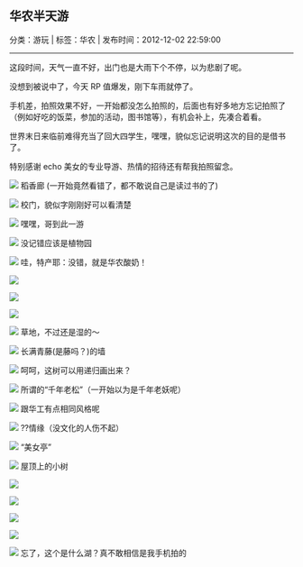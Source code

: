 ## 华农半天游

分类：游玩 | 标签：华农 | 发布时间：2012-12-02 22:59:00

___

这段时间，天气一直不好，出门也是大雨下个不停，以为悲剧了呢。

没想到被说中了，今天 RP 值爆发，刚下车雨就停了。

手机差，拍照效果不好，一开始都没怎么拍照的，后面也有好多地方忘记拍照了（例如好吃的饭菜，参加的活动，图书馆等），有机会补上，先凑合着看。

世界末日来临前难得充当了回大四学生，嘿嘿，貌似忘记说明这次的目的是借书了。

特别感谢 echo 美女的专业导游、热情的招待还有帮我拍照留念。

![](/posts/2012/12/02/images/1.jpg)
稻香廊 (一开始竟然看错了，都不敢说自己是读过书的了)

![](/posts/2012/12/02/images/2.jpg)
校门，貌似字刚刚好可以看清楚

![](/posts/2012/12/02/images/3.jpg)
嘿嘿，哥到此一游

![](/posts/2012/12/02/images/4.jpg)
没记错应该是植物园

![](/posts/2012/12/02/images/5.jpg)
哇，特产耶：没错，就是华农酸奶！

![](/posts/2012/12/02/images/6.jpg)

![](/posts/2012/12/02/images/7.jpg)

![](/posts/2012/12/02/images/8.jpg)

![](/posts/2012/12/02/images/9.jpg)
草地，不过还是湿的～

![](/posts/2012/12/02/images/13.jpg)
长满青藤(是藤吗？)的墙

![](/posts/2012/12/02/images/14.jpg)
呵呵，这树可以用递归画出来？

![](/posts/2012/12/02/images/15.jpg)
所谓的“千年老松”（一开始以为是千年老妖呢）

![](/posts/2012/12/02/images/16.jpg)
跟华工有点相同风格呢

![](/posts/2012/12/02/images/17.jpg)
??情缘（没文化的人伤不起）

![](/posts/2012/12/02/images/18.jpg)
“美女亭”

![](/posts/2012/12/02/images/19.jpg)
屋顶上的小树

![](/posts/2012/12/02/images/20.jpg)

![](/posts/2012/12/02/images/21.jpg)

![](/posts/2012/12/02/images/22.jpg)

![](/posts/2012/12/02/images/23.jpg)

![](/posts/2012/12/02/images/24.jpg)
忘了，这个是什么湖？真不敢相信是我手机拍的